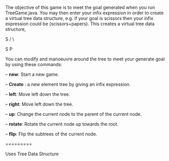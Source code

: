 The objective of this game is to meet the goal generated when you run TreeGame.java.
You may then enter your infix expression in order to create a virtual tree data structure, e.g.
if your goal is scissors then your infix expression could be (scissors+papers). This creates a virtual tree data structure,
 
 S
/ \

S  P

You can modify and manoeuvre around the tree to meet your generate goal by using these commands:

– **new**: Start a new game.

– **Create** : a new element tree by giving an infix expression.

– **left**: Move left down the tree.

– **right**: Move left down the tree.

– **up**: Change the current node to the parent of the current node.

– **rotate**: Rotate the current node up towards the root.

– **flip**: Flip the subtrees of the current node.

=========

Uses Tree Data Structure
